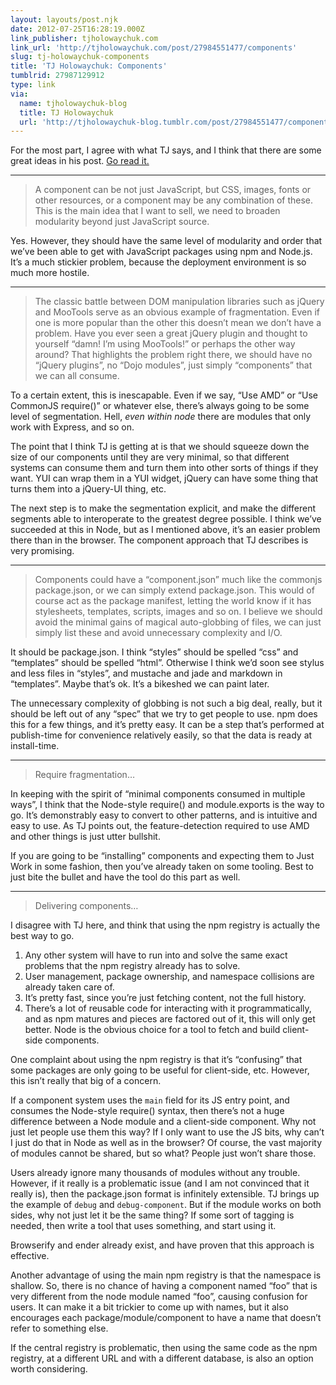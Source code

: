 ```yaml
---
layout: layouts/post.njk
date: 2012-07-25T16:28:19.000Z
link_publisher: tjholowaychuk.com
link_url: 'http://tjholowaychuk.com/post/27984551477/components'
slug: tj-holowaychuk-components
title: 'TJ Holowaychuk: Components'
tumblrid: 27987129912
type: link
via:
  name: tjholowaychuk-blog
  title: TJ Holowaychuk
  url: 'http://tjholowaychuk-blog.tumblr.com/post/27984551477/components'
---
```

<p>For the most part, I agree with what TJ says, and I think that there are some great ideas in his post.  <a href="http://tjholowaychuk.com/post/27984551477/components">Go read it.</a></p>

<hr><blockquote>
  <p>A component can be not just JavaScript, but CSS, images, fonts or other resources, or a component may be any combination of these. This is the main idea that I want to sell, we need to broaden modularity beyond just JavaScript source.</p>
</blockquote>

<p>Yes.  However, they should have the same level of modularity and order that we&rsquo;ve been able to get with JavaScript packages using npm and Node.js.  It&rsquo;s a much stickier problem, because the deployment environment is so much more hostile.</p>

<hr><blockquote>
  <p>The classic battle between DOM manipulation libraries such as jQuery and MooTools serve as an obvious example of fragmentation. Even if one is more popular than the other this doesn’t mean we don’t have a problem. Have you ever seen a great jQuery plugin and thought to yourself “damn! I’m using MooTools!” or perhaps the other way around? That highlights the problem right there, we should have no “jQuery plugins”, no “Dojo modules”, just simply “components” that we can all consume.</p>
</blockquote>

<p>To a certain extent, this is inescapable.  Even if we say, &ldquo;Use AMD&rdquo; or &ldquo;Use CommonJS require()&rdquo; or whatever else, there&rsquo;s always going to be some level of segmentation.  Hell, <em>even within node</em> there are modules that only work with Express, and so on.</p>

<p>The point that I think TJ is getting at is that we should squeeze down the size of our components until they are very minimal, so that different systems can consume them and turn them into other sorts of things if they want.  YUI can wrap them in a YUI widget, jQuery can have some thing that turns them into a jQuery-UI thing, etc.</p>

<p>The next step is to make the segmentation explicit, and make the different segments able to interoperate to the greatest degree possible.  I think we&rsquo;ve succeeded at this in Node, but as I mentioned above, it&rsquo;s an easier problem there than in the browser.  The component approach that TJ describes is very promising.</p>

<hr><blockquote>
  <p>Components could have a “component.json” much like the commonjs package.json, or we can simply extend package.json. This would of course act as the package manifest, letting the world know if it has stylesheets, templates, scripts, images and so on. I believe we should avoid the minimal gains of magical auto-globbing of files, we can just simply list these and avoid unnecessary complexity and I/O.</p>
</blockquote>

<p>It should be package.json.  I think &ldquo;styles&rdquo; should be spelled &ldquo;css&rdquo; and &ldquo;templates&rdquo; should be spelled &ldquo;html&rdquo;.  Otherwise I think we&rsquo;d soon see stylus and less files in &ldquo;styles&rdquo;, and mustache and jade and markdown in &ldquo;templates&rdquo;.  Maybe that&rsquo;s ok.  It&rsquo;s a bikeshed we can paint later.</p>

<p>The unnecessary complexity of globbing is not such a big deal, really, but it should be left out of any &ldquo;spec&rdquo; that we try to get people to use.  npm does this for a few things, and it&rsquo;s pretty easy.  It can be a step that&rsquo;s performed at publish-time for convenience relatively easily, so that the data is ready at install-time.</p>

<hr><blockquote>
  <p>Require fragmentation&hellip;</p>
</blockquote>

<p>In keeping with the spirit of &ldquo;minimal components consumed in multiple ways&rdquo;, I think that the Node-style require() and module.exports is the way to go.  It&rsquo;s demonstrably easy to convert to other patterns, and is intuitive and easy to use.  As TJ points out, the feature-detection required to use AMD and other things is just utter bullshit.</p>

<p>If you are going to be &ldquo;installing&rdquo; components and expecting them to Just Work in some fashion, then you&rsquo;ve already taken on some tooling.  Best to just bite the bullet and have the tool do this part as well.</p>

<hr><blockquote>
  <p>Delivering components&hellip;</p>
</blockquote>

<p>I disagree with TJ here, and think that using the npm registry is actually the best way to go.</p>

<ol><li>Any other system will have to run into and solve the same exact problems that the npm registry already has to solve.</li>
<li>User management, package ownership, and namespace collisions are already taken care of.</li>
<li>It&rsquo;s pretty fast, since you&rsquo;re just fetching content, not the full history.</li>
<li>There&rsquo;s a lot of reusable code for interacting with it programmatically, and as npm matures and pieces are factored out of it, this will only get better.  Node is the obvious choice for a tool to fetch and build client-side components.</li>
</ol><p>One complaint about using the npm registry is that it&rsquo;s &ldquo;confusing&rdquo; that some packages are only going to be useful for client-side, etc.  However, this isn&rsquo;t really that big of a concern.</p>

<p>If a component system uses the <code>main</code> field for its JS entry point, and consumes the Node-style require() syntax, then there&rsquo;s not a huge difference between a Node module and a client-side component.  Why not just let people use them this way?  If I only want to use the JS bits, why can&rsquo;t I just do that in Node as well as in the browser?  Of course, the vast majority of modules cannot be shared, but so what?  People just won&rsquo;t share those.</p>

<p>Users already ignore many thousands of modules without any trouble.  However, if it really is a problematic issue (and I am not convinced that it really is), then the package.json format is infinitely extensible.  TJ brings up the example of <code>debug</code> and <code>debug-component</code>.  But if the module works on both sides, why not just let it be the same thing?  If some sort of tagging is needed, then write a tool that uses something, and start using it.</p>

<p>Browserify and ender already exist, and have proven that this approach is effective.</p>

<p>Another advantage of using the main npm registry is that the namespace is shallow.  So, there is no chance of having a component named &ldquo;foo&rdquo; that is very different from the node module named &ldquo;foo&rdquo;, causing confusion for users.  It can make it a bit trickier to come up with names, but it also encourages each package/module/component to have a name that doesn&rsquo;t refer to something else.</p>

<p>If the central registry is problematic, then using the same code as the npm registry, at a different URL and with a different database, is also an option worth considering.</p>
